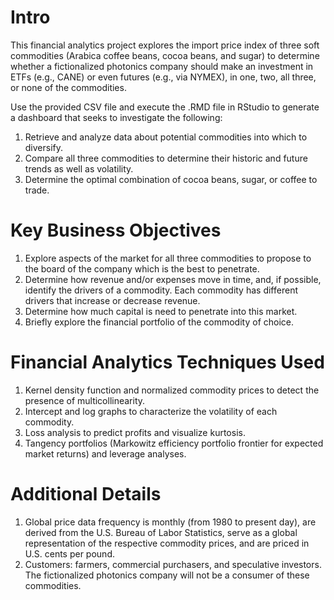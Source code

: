 # Intro
This financial analytics project explores the import price index of three soft commodities (Arabica coffee beans, cocoa beans, and sugar) to determine whether a fictionalized photonics company should make an investment in ETFs (e.g., CANE) or even futures (e.g., via NYMEX), in one, two, all three, or none of the commodities.

Use the provided CSV file and execute the .RMD file in RStudio to generate a dashboard that seeks to investigate the following:

1.  Retrieve and analyze data about potential commodities into which to diversify.
2.  Compare all three commodities to determine their historic and future trends as well as volatility.
3.  Determine the optimal combination of cocoa beans, sugar, or coffee to trade.

# Key Business Objectives
1.  Explore aspects of the market for all three commodities to propose to the board of the company which is the best to penetrate.
2.  Determine how revenue and/or expenses move in time, and, if possible, identify the drivers of a commodity. Each commodity has different drivers that increase or decrease revenue.
3.  Determine how much capital is need to penetrate into this market.
4.  Briefly explore the financial portfolio of the commodity of choice.

# Financial Analytics Techniques Used
1. Kernel density function and normalized commodity prices to detect the presence of multicollinearity.
2. Intercept and log graphs to characterize the volatility of each commodity.
3. Loss analysis to predict profits and visualize kurtosis.
4. Tangency portfolios (Markowitz efficiency portfolio frontier for expected market returns) and leverage analyses.

# Additional Details
1.  Global price data frequency is monthly (from 1980 to present day), are derived from the U.S. Bureau of Labor Statistics, serve as a global representation of the respective commodity prices, and are priced in U.S. cents per pound.
2.	Customers: farmers, commercial purchasers, and speculative investors. The fictionalized photonics company will not be a consumer of these commodities.

